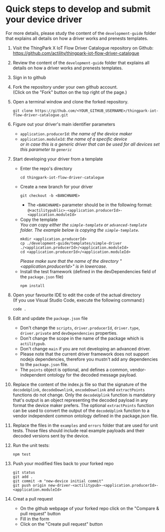 
# Quick steps to develop and submit your device driver

For more details, please study the content of the `development-guide` folder that explains all details on how a driver works and prenests templates.

1. Visit the ThingPark X IoT Flow Driver Catalogue repository on Github:  
   https://github.com/actility/thingpark-iot-flow-driver-catalogue

2. Review the content of the `development-guide` folder that explains all details on how a driver
   works and prenests templates.

3. Sign in to github

4. Fork the repository under your own github account.  
   (Click on the "Fork" button on the top right of the page.)

5. Open a terminal window and clone the forked repository.
    ```
    git clone https://github.com/<YOUR_GITHUB_USERNAME>/thingpark-iot-flow-driver-catalogue.git
    ```
6. Figure out your driver's main identifier parameters
   -  `application.producerId`: *the name of the device maker*
   -  `application.moduleId`: *the name of a specific device*    
      *or in case this is a generic driver that can be used for all devices set this parameter to `generic`*

7. Start developing your driver from a template
    - Enter the repo's directory
      ```
      cd thingpark-iot-flow-driver-catalogue
      ```
    - Create a new branch for your driver  
        ```
        git checkout -b <BANCHNAME>
        ```
        - The `<BANCHNAME>` parameter should be in the following format: `@<actilitypublic>-<application.producerId>-<application.moduleId>`
    - Copy the template    
      *You can copy either the `simple-template` or `advanced-template` folder. The example below is copying the `simple-template`.*
      ```
      mkdir <application.producerId>
      cp ./development-guide/templates/simple-driver ./<application.producerId>/<application.moduleId>
      cd <application.producerId>/<application.moduleId>
      ```
      *Please make sure that the name of the directory "<application.producerId>" is in lowercase.*
    - Install the test framework (defined in the devDependencies field of the `package.json` file)
      ```
      npm install
      ```

8. Open your favourite IDE to edit the code of the actual directory  
   (If you use Visual Studio Code, execute the following command:)
    ```
    code .
    ```

9. Edit and update the `package.json` file
    - Don't change the `scripts`, `driver.producerId`, `driver.type`, `driver.private`
      and `devDependencies` properties.
    - Don't change the scope in the name of the package which is `actilitypub`.
    - Don't change `main` if you are not developing an advanced driver.
    - Please note that the current driver framework does not support nodejs dependencies, 
      therefore you mustn't add any dependencies to the `package.json` file.
    - The `points` object is optional, and defines a common, vendor-independent ontology 
      for the decoded message payload.

10.  Replace the content of the index.js file so that the signature of the 
`decodeUplink`, `decodeDownlink`, `encodeDownlink` and `extractPoints` functions do not change.
Only the `decodeUplink` function is mandatory that's output is an object representing 
the decoded payload in any format the device maker prefers.
The optional `extractPoints` function can be used to convert the output of the `decodeUplink`
function to a vendor independent common ontology defined in the package.json file.

11. Replace the files in the `examples` and `errors` folder that are used for unit tests.
Those files should include real example payloads and their decoded versions sent by
the device.

12. Run the unit tests:
    ```
    npm test
    ```

13. Push your modified files back to your forked repo
    ```
    git status
    git add .
    git commit -m "new-device initial commit"
    git push origin new-driver-<actilitypub>-<application.producerId>-<application.moduleId>
    ```

14. Creat a pull request
    - On the github webpage of your forked repo click on the "Compare & pull request" button
    - Fill in the form
    - Click on the "Create pull request" button

